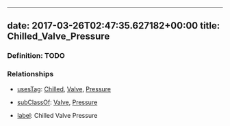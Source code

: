 
---
date: 2017-03-26T02:47:35.627182+00:00
title: Chilled_Valve_Pressure
---
### Definition: TODO

### Relationships

* [usesTag](https://brickschema.org/schema/1.0/BrickFrame#usesTag): [Chilled](https://brickschema.org/schema/1.0/BrickTag#Chilled), [Valve](https://brickschema.org/schema/1.0/BrickTag#Valve), [Pressure](https://brickschema.org/schema/1.0/BrickTag#Pressure)

* [subClassOf](http://www.w3.org/2000/01/rdf-schema#subClassOf): [Valve](https://brickschema.org/schema/1.0/Brick#Valve), [Pressure](https://brickschema.org/schema/1.0/Brick#Pressure)

* [label](http://www.w3.org/2000/01/rdf-schema#label): Chilled Valve Pressure

